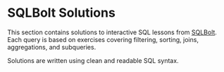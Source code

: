 # SQLBolt Solutions

This section contains solutions to interactive SQL lessons from [SQLBolt](https://sqlbolt.com/). Each query is based on exercises covering filtering, sorting, joins, aggregations, and subqueries.

Solutions are written using clean and readable SQL syntax.

